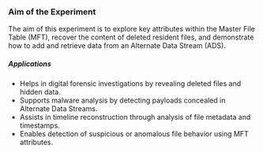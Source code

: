 ### Aim of the  Experiment
<p> The aim of this experiment is to explore key attributes within the Master File Table (MFT), recover the content of deleted resident files, and demonstrate how to add and retrieve data from an Alternate Data Stream (ADS). </p>

##### Applications
<ul> <li>Helps in digital forensic investigations by revealing deleted files and hidden data.</li> <li>Supports malware analysis by detecting payloads concealed in Alternate Data Streams.</li> <li>Assists in timeline reconstruction through analysis of file metadata and timestamps.</li> <li>Enables detection of suspicious or anomalous file behavior using MFT attributes.</li> </ul>